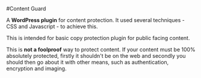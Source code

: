 #Content Guard

A **WordPress plugin** for content protection.
It used several techniques - CSS and Javascript - to achieve this.

This is intended for basic copy protection plugin for public facing content. 

This is **not a foolproof** way to protect content. If your content must be 100% absolutely protected, firstly it 
shouldn't be on the web and secondly you should then go about it with other means, such as authentication, encryption and imaging. 